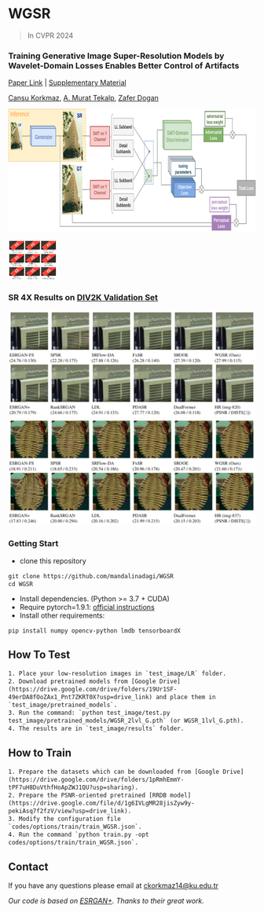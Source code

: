 # WGSR  
> In CVPR 2024

### Training Generative Image Super-Resolution Models by Wavelet-Domain Losses Enables Better Control of Artifacts 
[Paper Link](https://arxiv.org/abs/2402.19215) | [Supplementary Material](https://drive.google.com/file/d/1MWOiRrN_MtlsRkZhG-A_iwkvXknaF_LX/view?usp=sharing)

[Cansu Korkmaz](https://mandalinadagi.github.io/), [A. Murat Tekalp](http://home.ku.edu.tr/~mtekalp/), [Zafer Dogan](https://mysite.ku.edu.tr/zdogan/)


<p align="center">
  <img height="250" src="./figures/architecture.png">
</p>

<img src="./figures/img0.png" width="100"/>

### SR 4X Results on [DIV2K Validation Set](https://data.vision.ee.ethz.ch/cvl/DIV2K/)
<img src="./figures/img1.png" width="800"/>
<img src="./figures/img2.png" width="800"/>


### Getting Start

- clone this repository
```
git clone https://github.com/mandalinadagi/WGSR
cd WGSR
```
- Install dependencies. (Python >= 3.7 + CUDA)
- Require pytorch=1.9.1: [official instructions](https://pytorch.org/get-started/previous-versions/)
- Install other requirements: 
```
pip install numpy opencv-python lmdb tensorboardX
```
## How To Test
	1. Place your low-resolution images in `test_image/LR` folder.
	2. Download pretrained models from [Google Drive](https://drive.google.com/drive/folders/19Ur1SF-49erDA8fOoZAx1_Pnt7ZKRT0X?usp=drive_link) and place them in `test_image/pretrained_models`.
	3. Run the command: `python test_image/test.py test_image/pretrained_models/WGSR_2lvl_G.pth` (or WGSR_1lvl_G.pth).
	4. The results are in `test_image/results` folder.

## How to Train

	1. Prepare the datasets which can be downloaded from [Google Drive](https://drive.google.com/drive/folders/1pRmhEmmY-tPF7uH8DuVthfHoApZWJ1QU?usp=sharing).
	2. Prepare the PSNR-oriented pretrained [RRDB model](https://drive.google.com/file/d/1g6IVLgMR28jisZyw9y-pekiAsq7f2fzV/view?usp=drive_link).
	3. Modify the configuration file `codes/options/train/train_WGSR.json`.
	4. Run the command `python train.py -opt codes/options/train/train_WGSR.json`. 


## Contact
If you have any questions please email at ckorkmaz14@ku.edu.tr

_Our code is based on [ESRGAN+](https://github.com/ncarraz/ESRGANplus). Thanks to their great work._
